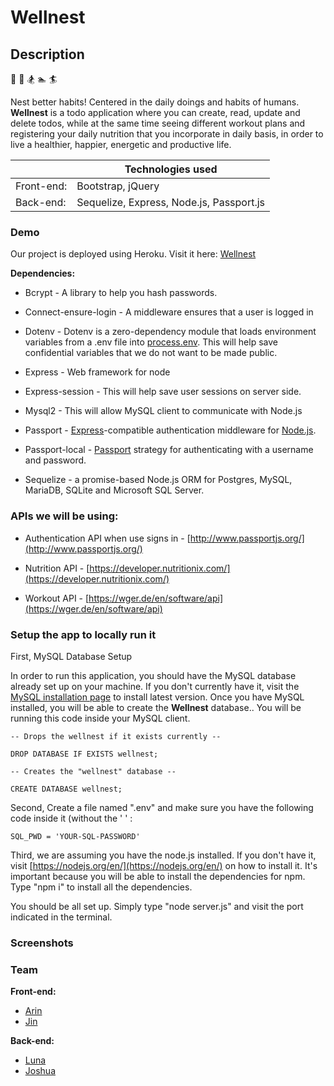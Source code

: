 
# Wellnest 

## Description

🚵 🚴 🏂 🏊 🏄

Nest better habits! Centered in the daily doings and habits of humans. **Wellnest** is a todo application where you can create, read, update and delete todos, while at the same time seeing different workout plans and registering your daily nutrition that you incorporate in daily basis, in order to live a healthier, happier, energetic and productive life.



| | Technologies used|
| ------ | ----------- |
| Front-end: | Bootstrap, jQuery |
| Back-end: | Sequelize, Express, Node.js, Passport.js |

### Demo

Our project is deployed using Heroku. Visit it here: [Wellnest](https://wellnest-project.herokuapp.com/ "Wellnest app")

**Dependencies:**

-   Bcrypt - A library to help you hash passwords.
    
-   Connect-ensure-login - A middleware ensures that a user is logged in
    
-   Dotenv - Dotenv is a zero-dependency module that loads environment variables from a .env file into [process.env](https://nodejs.org/docs/latest/api/process.html#process_process_env). This will help save confidential variables that we do not want to be made public.
    
-   Express - Web framework for node
    
-   Express-session - This will help save user sessions on server side.
    
-   Mysql2 - This will allow MySQL client to communicate with Node.js
    
-   Passport - [Express](http://expressjs.com/)-compatible authentication middleware for [Node.js](http://nodejs.org/).
    
-   Passport-local - [Passport](http://passportjs.org/) strategy for authenticating with a username and password.
    
-   Sequelize - a promise-based Node.js ORM for Postgres, MySQL, MariaDB, SQLite and Microsoft SQL Server.
    

### APIs we will be using:

-   Authentication API when use signs in - [http://www.passportjs.org/](http://www.passportjs.org/)
    
-   Nutrition API - [https://developer.nutritionix.com/](https://developer.nutritionix.com/)
    
-   Workout API - [https://wger.de/en/software/api](https://wger.de/en/software/api)



###  Setup the app to locally run it

First, MySQL Database Setup

In order to run this application, you should have the MySQL database already set up on your machine. If you don't currently have it, visit the  [MySQL installation page](https://dev.mysql.com/doc/refman/5.6/en/installing.html)  to install latest version. Once you have MySQL installed, you will be able to create the **Wellnest** database.. You will be running this code inside your MySQL client.

	-- Drops the wellnest if it exists currently --

	DROP DATABASE IF EXISTS wellnest;

	-- Creates the "wellnest" database --

	CREATE DATABASE wellnest;

Second, Create a file named ".env" and make sure you have the following code inside it (without the ' ' :
```
SQL_PWD = 'YOUR-SQL-PASSWORD'
```
Third, we are assuming you have the node.js installed. If you don't have it, visit [https://nodejs.org/en/](https://nodejs.org/en/) on how to install it. It's important because you will be able to install the dependencies for npm. Type "npm i" to install all the dependencies.

You should be all set up. Simply type "node server.js" and visit the port indicated in the terminal.	


### Screenshots


###  Team

**Front-end:**

 - [Arin](https://github.com/arinmsn "Arin Minasian's Github Profile")
 - [Jin](https://github.com/twitchjinja?tab=repositories "Jin Young Kim's Github Profile")

**Back-end:**
 - [Luna](https://github.com/lunazrivera "Luna Rivera's Github Profile")
 - [Joshua](https://github.com/jflopezr11 "Joshua Lopez's Github Profile")
